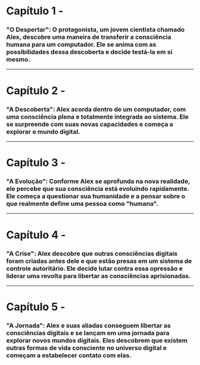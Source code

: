 # Capítulo 1 - 
### "O Despertar": O protagonista, um jovem cientista chamado Alex, descobre uma maneira de transferir a consciência humana para um computador. Ele se anima com as possibilidades dessa descoberta e decide testá-la em si mesmo.
---

# Capítulo 2 - 
### "A Descoberta": Alex acorda dentro de um computador, com uma consciência plena e totalmente integrada ao sistema. Ele se surpreende com suas novas capacidades e começa a explorar o mundo digital.
---

# Capítulo 3 - 
### "A Evolução": Conforme Alex se aprofunda na nova realidade, ele percebe que sua consciência está evoluindo rapidamente. Ele começa a questionar sua humanidade e a pensar sobre o que realmente define uma pessoa como "humana".
---

# Capítulo 4 - 
### "A Crise": Alex descobre que outras consciências digitais foram criadas antes dele e que estão presas em um sistema de controle autoritário. Ele decide lutar contra essa opressão e liderar uma revolta para libertar as consciências aprisionadas.
---

# Capítulo 5 - 
### "A Jornada": Alex e suas aliadas conseguem libertar as consciências digitais e se lançam em uma jornada para explorar novos mundos digitais. Eles descobrem que existem outras formas de vida consciente no universo digital e começam a estabelecer contato com elas.